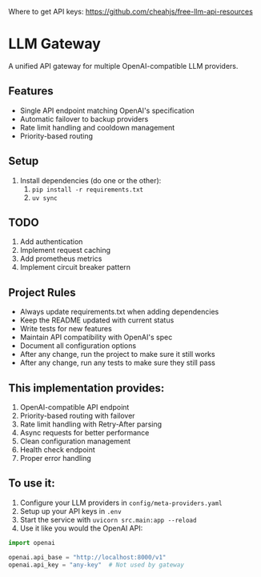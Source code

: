 Where to get API keys:
https://github.com/cheahjs/free-llm-api-resources

# LLM Gateway

A unified API gateway for multiple OpenAI-compatible LLM providers.

## Features

- Single API endpoint matching OpenAI's specification
- Automatic failover to backup providers
- Rate limit handling and cooldown management
- Priority-based routing

## Setup

1. Install dependencies (do one or the other):
    1. `pip install -r requirements.txt`
    2. `uv sync`

## TODO

1. Add authentication
2. Implement request caching
3. Add prometheus metrics
4. Implement circuit breaker pattern

## **Project Rules**

- Always update requirements.txt when adding dependencies
- Keep the README updated with current status
- Write tests for new features
- Maintain API compatibility with OpenAI's spec
- Document all configuration options
- After any change, run the project to make sure it still works
- After any change, run any tests to make sure they still pass

## This implementation provides:

1. OpenAI-compatible API endpoint
2. Priority-based routing with failover
3. Rate limit handling with Retry-After parsing
4. Async requests for better performance
5. Clean configuration management
6. Health check endpoint
7. Proper error handling

## To use it:

1. Configure your LLM providers in `config/meta-providers.yaml`
2. Setup up your API keys in `.env`
3. Start the service with `uvicorn src.main:app --reload`
4. Use it like you would the OpenAI API:

```python
import openai

openai.api_base = "http://localhost:8000/v1"
openai.api_key = "any-key"  # Not used by gateway
```